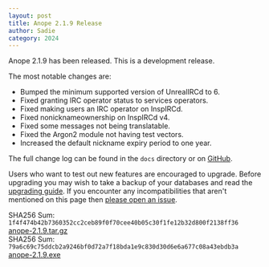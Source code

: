 ```yaml
---
layout: post
title: Anope 2.1.9 Release
author: Sadie
category: 2024
---
```


Anope 2.1.9 has been released. This is a development release.

The most notable changes are:

- Bumped the minimum supported version of UnrealIRCd to 6.
- Fixed granting IRC operator status to services operators.
- Fixed making users an IRC operator on InspIRCd.
- Fixed nonicknameownership on InspIRCd v4.
- Fixed some messages not being translatable.
- Fixed the Argon2 module not having test vectors.
- Increased the default nickname expiry period to one year.

The full change log can be found in the `docs` directory or on [GitHub](https://github.com/anope/anope/compare/2.1.8...2.1.9).

Users who want to test out new features are encouraged to upgrade. Before upgrading you may wish to take a backup of your databases and read the [upgrading guide](/upgrading.html). If you encounter any incompatibilities that aren't mentioned on this page then [please open an issue](https://github.com/anope/website/issues/new).

SHA256 Sum: `1f4f474b42b7360352cc2ceb89f0f70cee40b05c30f1fe12b32d800f2138ff36` [anope-2.1.9.tar.gz](https://github.com/anope/anope/archive/refs/tags/2.1.9.tar.gz)
\
SHA256 Sum: `79a6c69c75ddcb2a9246bf0d72a7f18bda1e9c830d30d6e6a677c08a43ebdb3a` [anope-2.1.9.exe](https://github.com/anope/anope/releases/download/2.1.9/anope-2.1.9.exe)
